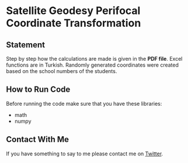 
# Satellite Geodesy Perifocal Coordinate Transformation

## Statement

Step by step how the calculations are made is given in the **PDF file**. Excel functions are in Turkish. Randomly generated coordinates were created based on the school numbers of the students.

## How to Run Code

Before running the code make sure that you have these libraries:

 - math 
 - numpy 

## Contact With Me

If you have something to say to me please contact me on [Twitter](https://twitter.com/Doguilmak).
